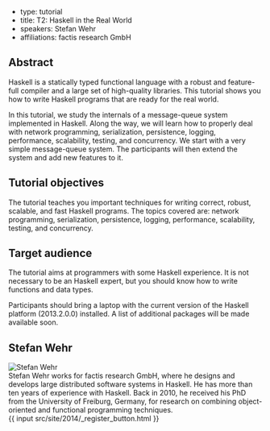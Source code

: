 - type: tutorial
- title: T2: Haskell in the Real World
- speakers: Stefan Wehr
- affiliations: factis research GmbH

## Abstract
Haskell is a statically typed functional language with a robust and
feature-full compiler and a large set of high-quality libraries. This
tutorial shows you how to write Haskell programs that are ready for
the real world.

In this tutorial, we study the internals of a message-queue system
implemented in Haskell. Along the way, we will learn how to properly
deal with network programming, serialization, persistence, logging,
performance, scalability, testing, and concurrency. We start with a
very simple message-queue system. The participants will then extend
the system and add new features to it.

## Tutorial objectives
The tutorial teaches you important techniques for writing correct,
robust, scalable, and fast Haskell programs. The topics covered are:
network programming, serialization, persistence, logging, performance,
scalability, testing, and concurrency.

## Target audience
The tutorial aims at programmers with some Haskell experience. It is
not necessary to be an Haskell expert, but you should know how to
write functions and data types.

Participants should bring a laptop with the current version of the
Haskell platform (2013.2.0.0) installed. A list of additional packages
will be made available soon.

## Stefan Wehr
<div class="row" media:type="text/omd">

<div class="medium-4 columns">
<img src="img/stefan-wehr.jpg" alt="Stefan Wehr"></img>
</div>

<div class="medium-8 columns" media:type="text/omd">
Stefan Wehr works for factis research GmbH, where he designs and
develops large distributed software systems in Haskell. He has more
than ten years of experience with Haskell. Back in 2010, he received
his PhD from the University of Freiburg, Germany, for research on
combining object-oriented and functional programming techniques.
</div>

</div>
{{ input src/site/2014/_register_button.html }}
